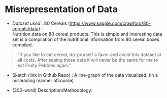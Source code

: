# Misrepresentation of Data

* *Dataset used* : 
80 Cereals (https://www.kaggle.com/crawford/80-cereals/data) - <br>
Nutrition data on 80 cereal products. This is simple and interesting data set is a compilation of the nutritional information from 80 cereal boxes compiled. <br>
> "If you like to eat cereal, do yourself a favor and avoid this dataset at all costs. After seeing these data it will never be the same for me to eat Fruity Pebbles again."


* Sketch (link in Github Repo) :
A line-graph of the data visualized. (in a misleading manner ofcourse)


* (300-word) Description/Methodology:
